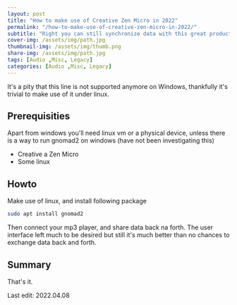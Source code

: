```yaml
---
layout: post
title: "How to make use of Creative Zen Micro in 2022"
permalink: "/how-to-make-use-of-creative-zen-micro-in-2022/"
subtitle: "Right you can still synchronize data with this great product without being equipped with windows 7"
cover-img: /assets/img/path.jpg
thumbnail-img: /assets/img/thumb.png
share-img: /assets/img/path.jpg
tags: [Audio ,Misc, Legacy]
categories: [Audio ,Misc, Legacy]
---
```

It's a pity that this line is not supported anymore on Windows, thankfully it's trivial to make use of it under linux.

## Prerequisities

Apart from windows you'll need linux vm or a physical device, unless there is a way to run gnomad2 on windows (have not been investigating this)
+ Creative a Zen Micro
+ Some linux

## Howto

Make use of linux, and install following package
```bash
sudo apt install gnomad2
```
Then connect your mp3 player, and share data back na forth. The user interface left much to be desired but still it's much better than no chances to exchange data back and forth.

## Summary

That's it.

Last edit: 2022.04.08
